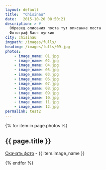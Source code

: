 ```yaml
---
layout: default
title:  "Chisinau"
date:   2015-10-20 08:50:21
description: > #
  Образец описания поста тут описание поста
  Фотограф Вася пупкин
city: chisinau
imgpath: /images/fulls/
headimg: /images/fulls/09.jpg
photos:
    - image_name: 01.jpg
    - image_name: 02.jpg
    - image_name: 04.jpg
    - image_name: 05.jpg
    - image_name: 03.jpg
    - image_name: 06.jpg
    - image_name: 07.jpg
    - image_name: 08.jpg
    - image_name: 09.jpg
    - image_name: 10.jpg
    - image_name: 11.jpg
    - image_name: 12.jpg
permalink: test2
---
```

<section id="thumbnails">
  {% for item in page.photos %}
    <article>
        <a class="thumbnail" href="{{ page.imgpath }}{{ item.image_name }}" data-position="left center"><img src="{{ page.imgpath }}{{ item.image_name }}" alt="" /></a>
        <h2>{{ page.title }}</h2>
        <p><a href="{{ page.imgpath }}{{ item.image_name }}" download><i class="fa fa-download"></i>Скачать фото</a> - {{ item.image_name }}</p>
    </article>
{% endfor %}
</section>
